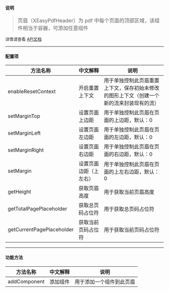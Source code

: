#### 说明
> <font size=3>页眉（XEasyPdfHeader）为 pdf 中每个页面的顶部区域，该组件相当于容器，可添加任意组件</font>

<font size=2>详情请查看 [API文档](/md/pdfbox/api文档.md)</font>

---

#### 配置项
|方法名称   |中文解释   |说明   |
|---|---|---|
|enableResetContext   |开启重置上下文   |用于单独控制此页眉重置上下文，保存初始未修改的图形上下文（创建一个新的流来封装现有的流）   |
|setMarginTop   |设置页面上边距   |用于单独控制此页眉在页面的上边距，默认：0   |
|setMarginLeft   |设置页面左边距   |用于单独控制此页眉在页面的左边距，默认：0   |
|setMarginRight   |设置页面右边距   |用于单独控制此页眉在页面的右边距，默认：0   |
|setMargin   |设置页面边距（上左右）   |用于单独控制此页眉在页面的上左右边距，默认：0   |
|getHeight   |获取页眉高度   |用于获取当前页眉高度   |
|getTotalPagePlaceholder   |获取总页码占位符   |用于获取总页码占位符   |
|getCurrentPagePlaceholder   |获取当前页码占位符   |用于获取当前页码占位符   |

---

#### 功能方法
|方法名称   |中文解释   |说明   |
|---|---|---|
|addComponent   |添加组件   |用于添加一个组件到此页眉   |
